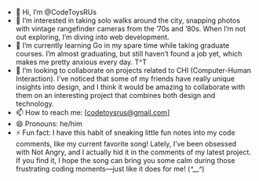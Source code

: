 - 👋 Hi, I’m @CodeToysRUs
- 👀 I’m interested in taking solo walks around the city, snapping photos with vintage rangefinder cameras from the ’70s and ’80s. When I’m not out exploring, I’m diving into web development.
- 🌱 I’m currently learning Go in my spare time while taking graduate courses. I’m almost graduating, but still haven’t found a job yet, which makes me pretty anxious every day. T^T
- 💞️ I’m looking to collaborate on projects related to CHI (Computer-Human Interaction). I’ve noticed that some of my friends have really unique insights into design, and I think it would be amazing to collaborate with them on an interesting project that combines both design and technology.
- 📫 How to reach me: [codetoysrus@gmail.com]
- 😄 Pronouns: he/him
- ⚡ Fun fact: I have this habit of sneaking little fun notes into my code comments, like my current favorite song! Lately, I’ve been obsessed with Not Angry, and I actually hid it in the comments of my latest project. If you find it, I hope the song can bring you some calm during those frustrating coding moments—just like it does for me! (*^__^*)

<!---
CodeToysRUs/CodeToysRUs is a ✨ special ✨ repository because its `README.md` (this file) appears on your GitHub profile.
You can click the Preview link to take a look at your changes.
--->
